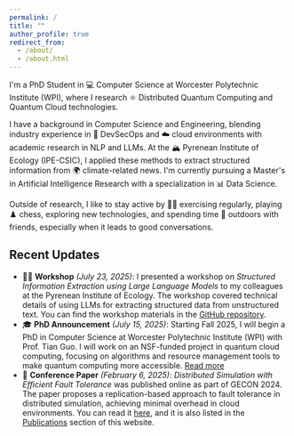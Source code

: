 ```yaml
---
permalink: /
title: ""
author_profile: true
redirect_from:
  - /about/
  - /about.html
---
```


I'm a PhD Student in 💻 Computer Science at Worcester Polytechnic Institute (WPI), where I research ⚛️ Distributed Quantum Computing and Quantum Cloud technologies.

I have a background in Computer Science and Engineering, blending industry experience in 🔐 DevSecOps and ☁️ cloud environments with academic research in NLP and LLMs. At the 🏔️ Pyrenean Institute of Ecology (IPE-CSIC), I applied these methods to extract structured information from 🌍 climate-related news. I'm currently pursuing a Master's in Artificial Intelligence Research with a specialization in 📊 Data Science.

Outside of research, I like to stay active by 🏃‍♂️ exercising regularly, playing ♟️ chess, exploring new technologies, and spending time 🌳 outdoors with friends, especially when it leads to good conversations.

## Recent Updates

- 🧑‍🏫 **Workshop** _(July 23, 2025)_: I presented a workshop on _Structured Information Extraction using Large Language Models_ to my colleagues at the Pyrenean Institute of Ecology. The workshop covered technical details of using LLMs for extracting structured data from unstructured text. You can find the workshop materials in the [GitHub repository](https://github.com/javiervela/llm-information-extraction-workshop).
- 🎓 **PhD Announcement** _(July 15, 2025)_: Starting Fall 2025, I will begin a PhD in Computer Science at Worcester Polytechnic Institute (WPI) with Prof. Tian Guo. I will work on an NSF-funded project in quantum cloud computing, focusing on algorithms and resource management tools to make quantum computing more accessible. [Read more](https://www.wpi.edu/news/quantum-cloud-research-education-leap-forward-wpi)
- 📝 **Conference Paper** _(February 6, 2025)_: _Distributed Simulation with Efficient Fault Tolerance_ was published online as part of GECON 2024. The paper proposes a replication-based approach to fault tolerance in distributed simulation, achieving minimal overhead in cloud environments. You can read it [here](https://link.springer.com/chapter/10.1007/978-3-031-81226-2_23), and it is also listed in the [Publications](https://javiervelatambo.com/publications/) section of this website.

<!--

TODO:
- Add photo
- Add more recent updates

  -->
